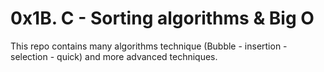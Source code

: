 # 0x1B. C - Sorting algorithms & Big O

This repo contains many algorithms technique (Bubble - insertion - selection - quick) and more advanced techniques.